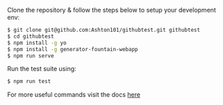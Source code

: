 Clone the repository & follow the steps below to setup your development env:

```sh
$ git clone git@github.com:Ashton101/githubtest.git githubtest
$ cd githubtest
$ npm install -g yo
$ npm install -g generator-fountain-webapp
$ npm run serve
```

Run the test suite using:

```sh
$ npm run test
```

For more useful commands visit the docs [here](https://www.npmjs.com/package/generator-fountain-webapp)
